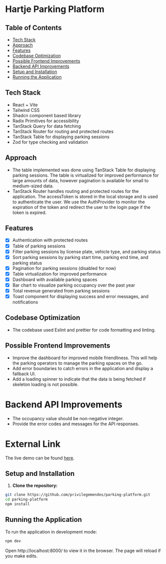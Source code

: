 # Hartje Parking Platform

## Table of Contents

- [Tech Stack](#tech-stack)
- [Approach](#approach)
- [Features](#features)
- [Codebase Optimization](#codebase-optimization)
- [Possible Frontend Improvements](#possible-frontend-improvements)
- [Backend API Improvements](#backend-api-improvements)
- [Setup and Installation](#setup-and-installation)
- [Running the Application](#running-the-application)


## Tech Stack
- React + Vite
- Tailwind CSS
- Shadcn component based library
- Radix Primitives for accessibility
- TanStack Query for data fetching
- TanStack Router for routing and protected routes
- TanStack Table for displaying parking sessions
- Zod for type checking and validation

## Approach
- The table implemented was done using TanStack Table for displaying parking sessions. The table is virtualized for improved performance for large amounts of data, however pagination is available for small to medium-sized data.
- TanStack Router handles routing and protected routes for the application. The accessToken is stored in the local storage and is used to authenticate the user. We use the AuthProvider to monitor the expiration of the token and redirect the user to the login page if the token is expired.

## Features
- [x] Authentication with protected routes
- [x] Table of parking sessions
- [x] Filter parking sessions by license plate, vehicle type, and parking status
- [x] Sort parking sessions by parking start time, parking end time, and parking status
- [x] Pagination for parking sessions (disabled for now)
- [x] Table virtualization for improved performance
- [x] Dashboard with available parking spaces
- [x] Bar chart to visualize parking occupancy over the past year 
- [x] Total revenue generated from parking sessions
- [x] Toast component for displaying success and error messages, and notifications

## Codebase Optimization
- The codebase used Eslint and prettier for code formatting and linting.

## Possible Frontend Improvements
- Improve the dashboard for improved mobile friendliness. This will help the parking operators to manage the parking spaces on the go.
- Add error boundaries to catch errors in the application and display a fallback UI.
- Add a loading spinner to indicate that the data is being fetched if skeleton loading is not possible.

# Backend API Improvements
- The occupancy value should be non-negative integer.
- Provide the error codes and messages for the API responses.

# External Link
The live demo can be found [here](https://parking-platform.vercel.app/).

## Setup and Installation

1. **Clone the repository:**

```sh
git clone https://github.com/privilegemendes/parking-platform.git
cd parking-platform
npm install
```


## Running the Application

To run the application in development mode:
```sh
npm dev
```

Open http://localhost:8000/ to view it in the browser. The page will reload if you make edits.
